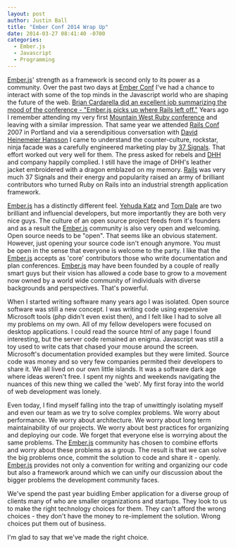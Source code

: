 ```yaml
---
layout: post
author: Justin Ball
title: "Ember Conf 2014 Wrap Up"
date: 2014-03-27 08:41:40 -0700
categories:
  - Ember.js
  - Javascript
  - Programming
---
```

<a href="http://emberjs.com/">Ember.js</a>' strength as a framework is second only to its power as a community. Over the past two days at <a href="http://emberconf.com/">Ember Conf</a>
I've had a chance to interact with some of the top minds in the Javascript world who are shaping the future of the web.
<a href="http://reefpoints.dockyard.com/2014/03/17/emberconf-picks-ups-where-the-rails-community-left-off.html">Brian Cardarella did an excellent job summarizing
the mood of the conference - "Ember.js picks up where Rails left off."</a> Years ago I remember attending my very first <a href="http://mtnwestrubyconf.org/">Mountain West Ruby conference</a>
and leaving with a similar impression. That same year we attended <a href="http://www.railsconf.com/">Rails Conf</a> 2007 in Portland and via a serendipitious conversation with
<a href="http://david.heinemeierhansson.com/">David Heinemeier Hansson</a> I came to understand
the counter-culture, rockstar, ninja facade was a carefully engineered marketing play by <a href="https://37signals.com/">37 Signals</a>. That effort worked out very well for them. The press asked for rebels
and <a href="https://twitter.com/dhh">DHH</a> and company happily complied. I still have the image of DHH's leather jacket embroidered with a dragon emblazed on my memory.
<a href="http://rubyonrails.org/">Rails</a> was very much 37 Signals and their energy and popularity raised an army of brilliant contributors who turned Ruby on Rails into an industrial strength application framework.

<a href="http://emberjs.com/">Ember.js</a> has a distinctly different feel. <a href="http://yehudakatz.com/">Yehuda Katz</a> and <a href="http://tomdale.net/">Tom Dale</a>
are two brilliant and influencial developers, but more importantly they are both very nice guys. The culture of an open source project feeds from it's founders and as a result
the <a href="http://emberjs.com/">Ember.js</a> community is also very open and welcoming. Open source needs to be "open". That seems like an obvious statement. However, just opening your source code isn't enough anymore.
You must be open in the sense that everyone is welcome to the party. I like that the <a href="http://emberjs.com/">Ember.js</a> accepts as 'core' contributors those who write documentation and plan conferences.
<a href="http://emberjs.com/">Ember.js</a> may have been founded by a couple of really smart guys but their vision has allowed a code base to grow to a movement now owned by a world wide community of individuals
with diverse backgrounds and perspectives. That's powerful.

When I started writing software many years ago I was isolated. Open source software was still a new concept. I was writing code using expensive Microsoft tools
(php didn't even exist then), and I felt like I had to solve all my problems on my own. All of my fellow developers were focused on desktop applications. I could read the
source html of any page I found interesting, but the server code remained an enigma. Javascript was still a toy used to write cats that chased your mouse around
the screen. Microsoft's documentation provided examples but they were limited. Source code was money and so very few companies permited their developers to share it.
We all lived on our own little islands. It was a software dark age where ideas weren't free.
I spent my nights and weekends navigating the nuances of this new thing we called the 'web'. My first foray into the world of web development was lonely.

Even today, I find myself falling into the trap of unwittingly isolating myself and even our team as we try to solve complex problems. We worry about performance. We worry about architecture.
We worry about long term maintainability of our projects. We worry about best practices for organizing and deploying our code.
We forget that everyone else is worrying about the same problems.
The <a href="http://emberjs.com/">Ember.js</a> community has chosen to combine efforts and worry about these problems as a group.
The result is that we can solve the big problems once,
commit the solution to code and share it - openly. <a href="http://emberjs.com/">Ember.js</a> provides not only a convention for
writing and organizing our code but also a framework around which we can unify our discussion about the bigger problems the development community faces.

We've spend the past year buidling Ember application for a diverse group of clients many of who are smaller organizations and startups. They look to us to make the right
technology choices for them. They can't afford the wrong choices - they don't have the money to re-implement the solution. Wrong choices put them out of business.

I'm glad to say that we've made the right choice.